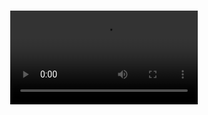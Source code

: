 <h1 align="center">
  <video src= "https://www.icegif.com/wp-content/uploads/2023/05/icegif-796.gif" />
  
  Ata | Frontend Developer
</h1>
